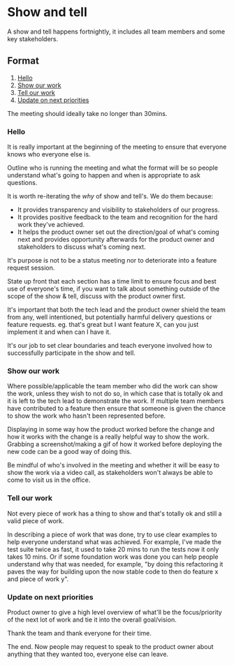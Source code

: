 # Show and tell

A show and tell happens fortnightly, it includes all team members and some key stakeholders.

## Format

1. [Hello](#hello)
2. [Show our work](#show-our-work)
3. [Tell our work](#tell-our-work)
4. [Update on next priorities](#update-on-next-priorities)

The meeting should ideally take no longer than 30mins.

### Hello

It is really important at the beginning of the meeting to ensure that everyone knows who everyone else is.

Outline who is running the meeting and what the format will be so people understand what's going to happen and when is appropriate to ask questions.

It is worth re-iterating the _why_ of show and tell's. We do them because:

- It provides transparency and visibility to stakeholders of our progress.
- It provides positive feedback to the team and recognition for the hard work they've achieved.
- It helps the product owner set out the direction/goal of what's coming next and provides opportunity afterwards for the product owner and stakeholders to discuss what's coming next.

It's purpose is not to be a status meeting nor to deteriorate into a feature request session.

State up front that each section has a time limit to ensure focus and best use of everyone's time, if you want to talk about something outside of the scope of the show & tell, discuss with the product owner first.

It's important that both the tech lead and the product owner shield the team from any, well intentioned, but potentially harmful delivery questions or feature requests. eg. that's great but I want feature X, can you just implement it and when can I have it.

It's our job to set clear boundaries and teach everyone involved how to successfully participate in the show and tell.

### Show our work

Where possible/applicable the team member who did the work can show the work, unless they wish to not do so, in which case that is totally ok and it is left to the tech lead to demonstrate the work. If multiple team members have contributed to a feature then ensure that someone is given the chance to show the work who hasn't been represented before.

Displaying in some way how the product worked before the change and how it works with the change is a really helpful way to show the work. Grabbing a screenshot/making a gif of how it worked before deploying the new code can be a good way of doing this.

Be mindful of who's involved in the meeting and whether it will be easy to show the work via a video call, as stakeholders won't always be able to come to visit us in the office.

### Tell our work

Not every piece of work has a thing to show and that's totally ok and still a valid piece of work.

In describing a piece of work that was done, try to use clear examples to help everyone understand what was achieved. For example, I've made the test suite twice as fast, it used to take 20 mins to run the tests now it only takes 10 mins. Or if some foundation work was done you can help people understand why that was needed, for example, "by doing this refactoring it paves the way for building upon the now stable code to then do feature x and piece of work y".

### Update on next priorities

Product owner to give a high level overview of what'll be the focus/priority of the next lot of work and tie it into the overall goal/vision.

Thank the team and thank everyone for their time.

The end. Now people may request to speak to the product owner about anything that they wanted too, everyone else can leave.
